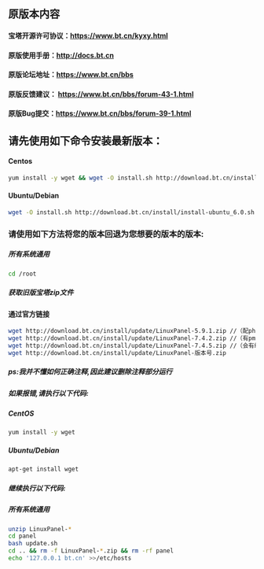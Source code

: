 ## 原版本内容
#### 宝塔开源许可协议：https://www.bt.cn/kyxy.html
#### 原版使用手册：http://docs.bt.cn
#### 原版论坛地址：https://www.bt.cn/bbs
#### 原版反馈建议： https://www.bt.cn/bbs/forum-43-1.html
#### 原版Bug提交：https://www.bt.cn/bbs/forum-39-1.html

## 请先使用如下命令安装最新版本：
#### Centos
```bash
yum install -y wget && wget -O install.sh http://download.bt.cn/install/install_6.0.sh && sh install.sh
```
#### Ubuntu/Debian
```bash
wget -O install.sh http://download.bt.cn/install/install-ubuntu_6.0.sh && sudo bash install.sh
```
### 请使用如下方法将您的版本回退为您想要的版本的版本:
##### 所有系统通用
```bash
cd /root
```
##### 获取旧版宝塔zip文件
#### 通过官方链接
```bash
wget http://download.bt.cn/install/update/LinuxPanel-5.9.1.zip //（配php7.2的开心版）
wget http://download.bt.cn/install/update/LinuxPanel-7.4.2.zip //（有pma漏洞）
wget http://download.bt.cn/install/update/LinuxPanel-7.4.5.zip //（会有绑定提醒）
wget http://download.bt.cn/install/update/LinuxPanel-版本号.zip
```
##### ps:我并不懂如何正确注释,因此建议删除注释部分运行
##### 如果报错,请执行以下代码:
##### CentOS
```bash
yum install -y wget
```
##### Ubuntu/Debian
```bash
apt-get install wget
```
##### 继续执行以下代码:
##### 所有系统通用
```bash
unzip LinuxPanel-*
cd panel
bash update.sh
cd .. && rm -f LinuxPanel-*.zip && rm -rf panel
echo '127.0.0.1 bt.cn' >>/etc/hosts
```
